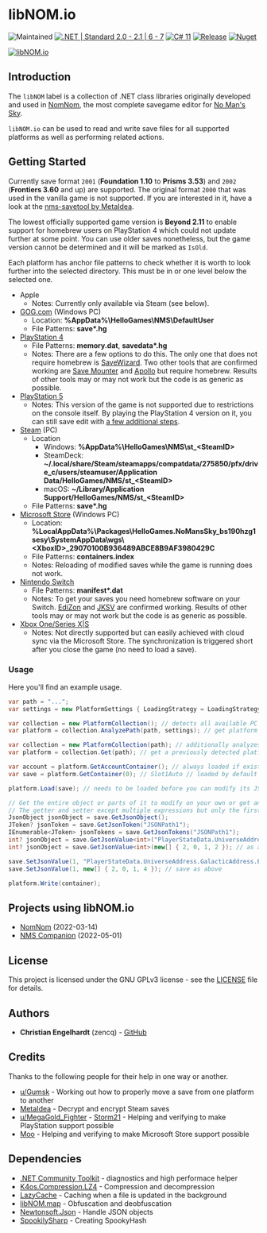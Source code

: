 # libNOM.io

![Maintained](https://img.shields.io/maintenance/yes/2023)
[![.NET | Standard 2.0 - 2.1 | 6 - 7](https://img.shields.io/badge/.NET-Standard%202.0%20--%202.1%20%7C%206%20--%207-lightgrey)](https://dotnet.microsoft.com/en-us/)
[![C# 11](https://img.shields.io/badge/C%23-11-lightgrey)](https://docs.microsoft.com/en-us/dotnet/csharp/)
[![Release](https://img.shields.io/github/v/release/zencq/libNOM.io?display_name=tag)](https://github.com/zencq/libNOM.io/releases/latest)
[![Nuget](https://img.shields.io/nuget/v/libNOM.io)](https://www.nuget.org/packages/libNOM.io/)

[![libNOM.io](https://github.com/zencq/libNOM.io/actions/workflows/pipeline.yml/badge.svg)](https://github.com/zencq/libNOM.io/actions/workflows/pipeline.yml)

## Introduction

The `libNOM` label is a collection of .NET class libraries originally developed
and used in [NomNom](https://github.com/zencq/NomNom), the most complete savegame
editor for [No Man's Sky](https://www.nomanssky.com/).

`libNOM.io` can be used to read and write save files for all supported platforms
as well as performing related actions.

## Getting Started

Currently save format `2001` (**Foundation 1.10** to **Prisms 3.53**) and `2002`
(**Frontiers 3.60** and up) are supported. The original format `2000` that was used
in the vanilla game is not supported. If you are interested in it, have a look at the [nms-savetool by MetaIdea](https://github.com/MetaIdea/nms-savetool).

The lowest officially supported game version is **Beyond 2.11** to enable support
for homebrew users on PlayStation 4 which could not update further at some point.
You can use older saves nonetheless, but the game version cannot be determined and
it will be marked as `IsOld`.

Each platform has anchor file patterns to check whether it is worth to look further
into the selected directory. This must be in or one level below the selected one.

* Apple
    * Notes: Currently only available via Steam (see below).
* [GOG.com](https://www.gog.com/game/no_mans_sky) (Windows PC)
    * Location: **%AppData%\HelloGames\NMS\DefaultUser**
    * File Patterns: **save\*.hg**
* [PlayStation 4](https://store.playstation.com/?resolve=EP2034-CUSA03952_00-NOMANSSKYHG00001)
    * File Patterns: **memory.dat**, **savedata\*.hg**
    * Notes: There are a few options to do this. The only one that does not require
      homebrew is [SaveWizard](https://www.savewizard.net). Two other tools that
      are confirmed working are [Save Mounter](https://github.com/ChendoChap/Playstation-4-Save-Mounter)
      and [Apollo](https://github.com/bucanero/apollo-ps4) but require homebrew.
      Results of other tools may or may not work but the code is as generic as possible.
* [PlayStation 5](https://store.playstation.com/?resolve=EP2034-CUSA03952_00-NOMANSSKYHG00001)
    * Notes: This version of the game is not supported due to restrictions on the
      console itself. By playing the PlayStation 4 version on it, you can still
      save edit with [a few additional steps](https://docs.google.com/document/d/1QoD2-PNlX-HeR5K1zuPGLMLBcX4_wknkhzc43-9bEq4/edit?usp=sharing).
* [Steam](https://store.steampowered.com/app/275850/No_Mans_Sky/) (PC)
    * Location
      * Windows: **%AppData%\HelloGames\NMS\st\_\<SteamID\>**
      * SteamDeck: **~/.local/share/Steam/steamapps/compatdata/275850/pfx/drive_c/users/steamuser/Application Data/HelloGames/NMS/st\_\<SteamID\>**
      * macOS: **~/Library/Application Support/HelloGames/NMS/st\_\<SteamID\>**
    * File Patterns: **save\*.hg**
* [Microsoft Store](https://www.microsoft.com/p/no-mans-sky/bqvqtl3pch05) (Windows PC)
    * Location: **%LocalAppData%\Packages\HelloGames.NoMansSky_bs190hzg1sesy\SystemAppData\wgs\\<XboxID\>_29070100B936489ABCE8B9AF3980429C**
    * File Patterns: **containers.index**
    * Notes: Reloading of modified saves while the game is running does not work.
* [Nintendo Switch](https://www.nintendo.com/store/products/no-mans-sky-switch)
    * File Patterns: **manifest\*.dat**
    * Notes: To get your saves you need homebrew software on your Switch. [EdiZon](https://github.com/WerWolv/EdiZon)
      and [JKSV](https://github.com/J-D-K/JKSV) are confirmed working. Results of
      other tools may or may not work but the code is as generic as possible.
* [Xbox One/Series X\|S](https://www.microsoft.com/p/no-mans-sky/bqvqtl3pch05)
    * Notes: Not directly supported but can easily achieved with cloud sync via
      the Microsoft Store. The synchronization is triggered short after you close
      the game (no need to load a save).

### Usage

Here you'll find an example usage.
```csharp
var path = "...";
var settings = new PlatformSettings { LoadingStrategy = LoadingStrategyEnum.Current };

var collection = new PlatformCollection(); // detects all available PC platforms on a machine
var platform = collection.AnalyzePath(path, settings); // get platform in path and add to collection

var collection = new PlatformCollection(path); // additionally analyzes path
var platform = collection.Get(path); // get a previously detected platform with this path

var account = platform.GetAccountContainer(); // always loaded if exists
var save = platform.GetContainer(0); // Slot1Auto // loaded by default if LoadingStrategyEnum.Full

platform.Load(save); // needs to be loaded before you can modify its JSON

// Get the entire object or parts of it to modify on your own or get and set values directly.
// The getter and setter except multiple expressions but only the first valid one will be returned.
JsonObject jsonObject = save.GetJsonObject();
JToken? jsonToken = save.GetJsonToken("JSONPath1");
IEnumerable<JToken> jsonTokens = save.GetJsonTokens("JSONPath1");
int? jsonObject = save.GetJsonValue<int>("PlayerStateData.UniverseAddress.GalacticAddress.VoxelZ");
int? jsonObject = save.GetJsonValue<int>(new[] { 2, 0, 1, 2 }); // as above but with indices

save.SetJsonValue(1, "PlayerStateData.UniverseAddress.GalacticAddress.PlanetIndex");
save.SetJsonValue(1, new[] { 2, 0, 1, 4 }); // save as above

platform.Write(container);
```

## Projects using libNOM.io
* [NomNom](https://github.com/zencq/NomNom) (2022-03-14)
* [NMS Companion](https://www.nexusmods.com/nomanssky/mods/1879) (2022-05-01)

## License

This project is licensed under the GNU GPLv3 license - see the [LICENSE](LICENSE)
file for details.

## Authors

* **Christian Engelhardt** (zencq) - [GitHub](https://github.com/cengelha)

## Credits

Thanks to the following people for their help in one way or another.

* [u/Gumsk](https://www.reddit.com/r/NoMansSkyTheGame/comments/lk6yk6/how_to_move_a_gamepass_save_to_steam/) - Working out how to properly move a save from one platform to another
* [MetaIdea](https://github.com/MetaIdea/nms-savetool) - Decrypt and encrypt Steam saves
* [u/MegaGold_Fighter](https://www.reddit.com/r/NoMansSkyMods/comments/hhe2he/ps4_nms_save_editing_general_guide/) - [Storm21](https://psxtools.de/index.php?user/38756-storm21/) - Helping and verifying to make PlayStation support possible
* [Moo](https://discord.gg/22ZAU9H) - Helping and verifying to make Microsoft Store support possible

## Dependencies

* [.NET Community Toolkit](https://github.com/CommunityToolkit/dotnet) - diagnostics and high performace helper
* [K4os.Compression.LZ4](https://www.nuget.org/packages/K4os.Compression.LZ4/) - Compression and decompression
* [LazyCache](https://www.nuget.org/packages/LazyCache) - Caching when a file is updated in the background
* [libNOM.map](https://www.nuget.org/packages/libNOM.map) - Obfuscation and deobfuscation
* [Newtonsoft.Json](https://www.nuget.org/packages/Newtonsoft.Json/) - Handle JSON objects
* [SpookilySharp](https://www.nuget.org/packages/SpookilySharp/) - Creating SpookyHash
